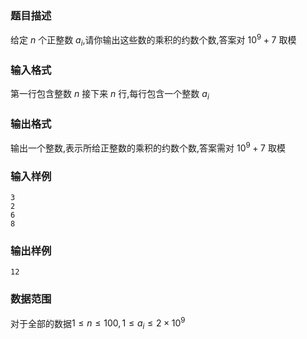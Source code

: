 ### 题目描述
给定 $n$ 个正整数 $a_i$,请你输出这些数的乘积的约数个数,答案对 $10^9+7$ 取模
### 输入格式
第一行包含整数 $n$
接下来 $n$ 行,每行包含一个整数 $a_i$
### 输出格式
输出一个整数,表示所给正整数的乘积的约数个数,答案需对 $10^9+7$ 取模
### 输入样例
```
3
2
6
8
```
### 输出样例
```
12
```
### 数据范围
对于全部的数据$1 \leq n \leq 100,1 \leq a_i \leq 2×10^9$